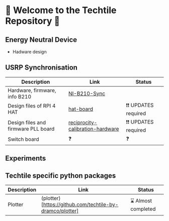 # 👋 Welcome to the Techtile Repository 👋

## Energy Neutral Device
- Hadware design 

## USRP Synchronisation 

| Description | Link | Status |
|-|-|-|
| Hardware, firmware, info B210 | [NI-B210-Sync](https://github.com/techtile-by-dramco/NI-B210-Sync) | |
| Design files of RPI 4 HAT | [hat-board](https://github.com/techtile-by-dramco/hat-board) | ❗❗ UPDATES required |
| Design files and firmware PLL board | [reciprocity-calibration-hardware](https://github.com/techtile-by-dramco/reciprocity-calibration-hardware) | ❗❗ UPDATES required |
| Switch board | ❓ | ❓ |

## Experiments

## Techtile specific python packages

| Description | Link | Status |
|-|-|-|
| Plotter | (plotter)[https://github.com/techtile-by-dramco/plotter] | ⌛ Almost completed |
